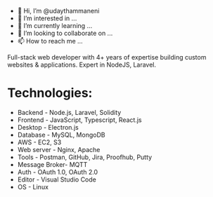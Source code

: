 - 👋 Hi, I’m @udaythammaneni
- 👀 I’m interested in ...
- 🌱 I’m currently learning ...
- 💞️ I’m looking to collaborate on ...
- 📫 How to reach me ...

Full-stack web developer with 4+ years of expertise building custom websites & applications. Expert in NodeJS, Laravel.

# Technologies:
- Backend - Node.js, Laravel, Solidity
- Frontend - JavaScript, Typescript, React.js
- Desktop - Electron.js
- Database - MySQL, MongoDB
- AWS - EC2,  S3
- Web server - Nginx, Apache
- Tools - Postman, GitHub, Jira, Proofhub, Putty
- Message Broker- MQTT
- Auth - OAuth 1.0, OAuth 2.0
- Editor - Visual Studio Code
- OS - Linux

<!---
udaythammaneni/udaythammaneni is a ✨ special ✨ repository because its `README.md` (this file) appears on your GitHub profile.
You can click the Preview link to take a look at your changes.
--->
